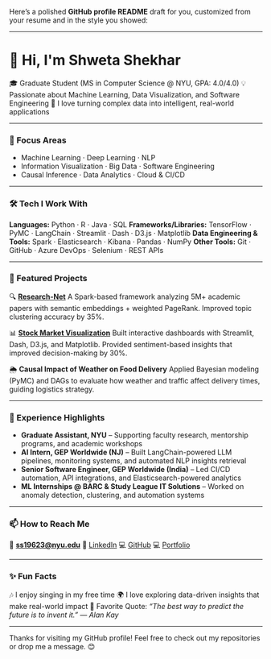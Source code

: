 
Here’s a polished **GitHub profile README** draft for you, customized from your resume and in the style you showed:

---

# 👋 Hi, I'm Shweta Shekhar

🎓 Graduate Student (MS in Computer Science @ NYU, GPA: 4.0/4.0)
💡 Passionate about Machine Learning, Data Visualization, and Software Engineering
🚀 I love turning complex data into intelligent, real-world applications

---

### 🧠 Focus Areas

* Machine Learning · Deep Learning · NLP
* Information Visualization · Big Data · Software Engineering
* Causal Inference · Data Analytics · Cloud & CI/CD

---

### 🛠 Tech I Work With

**Languages:** Python · R · Java · SQL
**Frameworks/Libraries:** TensorFlow · PyMC · LangChain · Streamlit · Dash · D3.js · Matplotlib
**Data Engineering & Tools:** Spark · Elasticsearch · Kibana · Pandas · NumPy
**Other Tools:** Git · GitHub · Azure DevOps · Selenium · REST APIs

---

### 🚀 Featured Projects

🔍 **[Research-Net](https://github.com/shwetashekhar98/Big-Data-Project-Research-Net)**
A Spark-based framework analyzing 5M+ academic papers with semantic embeddings + weighted PageRank. Improved topic clustering accuracy by 35%.

📊 **[Stock Market Visualization](https://github.com/shwetashekhar98/InfoVizProject)**
Built interactive dashboards with Streamlit, Dash, D3.js, and Matplotlib. Provided sentiment-based insights that improved decision-making by 30%.

🌦 **Causal Impact of Weather on Food Delivery**
Applied Bayesian modeling (PyMC) and DAGs to evaluate how weather and traffic affect delivery times, guiding logistics strategy.

---

### 💼 Experience Highlights

* **Graduate Assistant, NYU** – Supporting faculty research, mentorship programs, and academic workshops
* **AI Intern, GEP Worldwide (NJ)** – Built LangChain-powered LLM pipelines, monitoring systems, and automated NLP insights retrieval
* **Senior Software Engineer, GEP Worldwide (India)** – Led CI/CD automation, API integrations, and Elasticsearch-powered analytics
* **ML Internships @ BARC & Study League IT Solutions** – Worked on anomaly detection, clustering, and automation systems

---

### 📫 How to Reach Me

📧 **[ss19623@nyu.edu](mailto:ss19623@nyu.edu)**
💼 [LinkedIn](https://www.linkedin.com/in/shwetashekhar98/)
💻 [GitHub](https://github.com/shwetashekhar98)
💻 [Portfolio](https://shwetashekhar.netlify.app/)

---

### ✨ Fun Facts

🎶 I enjoy singing in my free time
🌍 I love exploring data-driven insights that make real-world impact
💬 Favorite Quote: *“The best way to predict the future is to invent it.” — Alan Kay*

---

Thanks for visiting my GitHub profile! Feel free to check out my repositories or drop me a message. 😊


<!--
**shwetashekhar98/shwetashekhar98** is a ✨ _special_ ✨ repository because its `README.md` (this file) appears on your GitHub profile.

Here are some ideas to get you started:

- 🔭 I’m currently working on ...
- 🌱 I’m currently learning ...
- 👯 I’m looking to collaborate on ...
- 🤔 I’m looking for help with ...
- 💬 Ask me about ...
- 📫 How to reach me: ...
- 😄 Pronouns: ...
- ⚡ Fun fact: ...
-->
